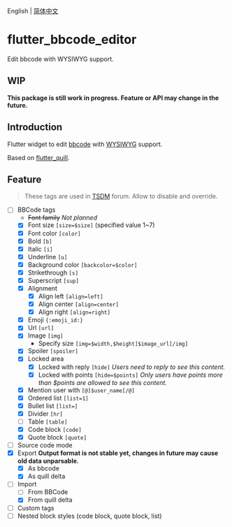 English | [简体中文](./docs/readme.zh-CN.md)

# flutter_bbcode_editor

Edit bbcode with WYSIWYG support.

## WIP

**This package is still work in progress. Feature or API may change in the future.**

## Introduction

Flutter widget to edit [bbcode](https://en.wikipedia.org/wiki/BBCode) with [WYSIWYG](https://en.wikipedia.org/wiki/WYSIWYG) support.

Based on [flutter_quill](https://pub.dev/packages/flutter_quill).

## Feature

> These tags are used in [TSDM](https://tsdm39.com/) forum.
> Allow to disable and override.

* [ ] BBCode tags
  * ~~Font family~~ *Not planned*
  * [x] Font size `[size=$size]` (specified value 1~7)
  * [x] Font color `[color]`
  * [x] Bold `[b]`
  * [x] Italic `[i]`
  * [x] Underline `[u]`
  * [x] Background color `[backcolor=$color]`
  * [x] Strikethrough `[s]`
  * [x] Superscript `[sup]`
  * [x] Alignment
    * [x] Align left `[align=left]`
    * [x] Align center `[align=center]`
    * [x] Align right `[align=right]`
  * [x] Emoji `{:emoji_id:}`
  * [x] Url `[url]`
  * [x] Image `[img]`
    * Specify size `[img=$width,$height]$image_url[/img]`
  * [x] Spoiler `[spoiler]`
  * [x] Locked area
    * [x] Locked with reply `[hide]` *Users need to reply to see this content.*
    * [x] Locked with points `[hide=$points]` *Only users have points more than $points are allowed to see this content.*
  * [x] Mention user with `[@]$user_name[/@]`
  * [x] Ordered list `[list=1]`
  * [x] Bullet list `[list=]`
  * [x] Divider `[hr]`
  * [ ] Table `[table]`
  * [x] Code block `[code]`
  * [x] Quote block `[quote]`
* [ ] Source code mode
* [x] Export **Output format is not stable yet, changes in future may cause old data unparsable.**
  * [x] As bbcode
  * [x] As quill delta
* [ ] Import
  * [ ] From BBCode
  * [x] From quill delta
* [ ] Custom tags
* [ ] Nested block styles (code block, quote block, list)
